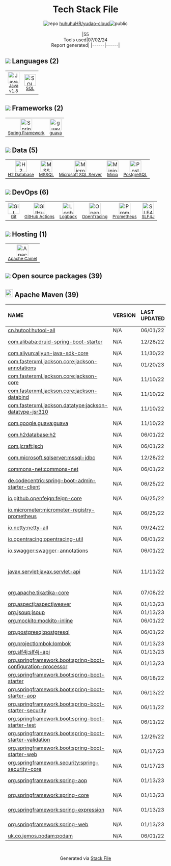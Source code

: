 <!--
&lt;--- Readme.md Snippet without images Start ---&gt;
## Tech Stack
huhuhuHR/yudao-cloud is built on the following main stack:

- [Java](https://www.java.com) – Languages
- [SQL](https://en.wikipedia.org/wiki/SQL) – Languages
- [Spring Framework](https://spring.io/projects/spring-framework) – Frameworks (Full Stack)
- [guava](https://github.com/google/guava) – Java Tools
- [H2 Database](http://www.h2database.com/) – Databases
- [MSSQL](https://www.microsoft.com/en-us/sql-server) – Databases
- [Microsoft SQL Server](http://microsoft.com/sqlserver) – Databases
- [Minio](https://minio.io/) – Cloud Storage
- [PostgreSQL](http://www.postgresql.org/) – Databases
- [GitHub Actions](https://github.com/features/actions) – Continuous Integration
- [Logback](https://logback.qos.ch/) – Log Management
- [OpenTracing](http://opentracing.io/) – Monitoring Tools
- [Prometheus](http://prometheus.io/) – Monitoring Tools
- [SLF4J](http://slf4j.org/) – Log Management
- [Apache Camel](https://camel.apache.org/) – Platform as a Service

Full tech stack [here](/techstack.md)

&lt;--- Readme.md Snippet without images End ---&gt;

&lt;--- Readme.md Snippet with images Start ---&gt;
## Tech Stack
huhuhuHR/yudao-cloud is built on the following main stack:

- <img width='25' height='25' src='https://img.stackshare.io/service/995/K85ZWV2F.png' alt='Java'/> [Java](https://www.java.com) – Languages
- <img width='25' height='25' src='https://img.stackshare.io/service/2271/default_068d33483bba6b81ee13fbd4dc7aab9780896a54.png' alt='SQL'/> [SQL](https://en.wikipedia.org/wiki/SQL) – Languages
- <img width='25' height='25' src='https://img.stackshare.io/service/2006/spring-framework-project-logo.png' alt='Spring Framework'/> [Spring Framework](https://spring.io/projects/spring-framework) – Frameworks (Full Stack)
- <img width='25' height='25' src='https://img.stackshare.io/service/2970/wBjKn0ol.png' alt='guava'/> [guava](https://github.com/google/guava) – Java Tools
- <img width='25' height='25' src='https://img.stackshare.io/service/3105/h2-logo_square_400x400.png' alt='H2 Database'/> [H2 Database](http://www.h2database.com/) – Databases
- <img width='25' height='25' src='https://img.stackshare.io/service/2445/ZKsJsucq_400x400.jpg' alt='MSSQL'/> [MSSQL](https://www.microsoft.com/en-us/sql-server) – Databases
- <img width='25' height='25' src='https://img.stackshare.io/service/1027/sql_server.png' alt='Microsoft SQL Server'/> [Microsoft SQL Server](http://microsoft.com/sqlserver) – Databases
- <img width='25' height='25' src='https://img.stackshare.io/service/4485/gTawkyAA.png' alt='Minio'/> [Minio](https://minio.io/) – Cloud Storage
- <img width='25' height='25' src='https://img.stackshare.io/service/1028/ASOhU5xJ.png' alt='PostgreSQL'/> [PostgreSQL](http://www.postgresql.org/) – Databases
- <img width='25' height='25' src='https://img.stackshare.io/service/11563/actions.png' alt='GitHub Actions'/> [GitHub Actions](https://github.com/features/actions) – Continuous Integration
- <img width='25' height='25' src='https://img.stackshare.io/service/2923/05518ecaa42841e834421e9d6987b04f_400x400.png' alt='Logback'/> [Logback](https://logback.qos.ch/) – Log Management
- <img width='25' height='25' src='https://img.stackshare.io/service/6941/ktuguoGc_400x400.jpg' alt='OpenTracing'/> [OpenTracing](http://opentracing.io/) – Monitoring Tools
- <img width='25' height='25' src='https://img.stackshare.io/service/2501/default_3cf1b307194b26782be5cb209d30360580ae5b3c.png' alt='Prometheus'/> [Prometheus](http://prometheus.io/) – Monitoring Tools
- <img width='25' height='25' src='https://img.stackshare.io/service/2805/05518ecaa42841e834421e9d6987b04f_400x400.png' alt='SLF4J'/> [SLF4J](http://slf4j.org/) – Log Management
- <img width='25' height='25' src='https://img.stackshare.io/service/3276/xWt1RFo6_400x400.jpg' alt='Apache Camel'/> [Apache Camel](https://camel.apache.org/) – Platform as a Service

Full tech stack [here](/techstack.md)

&lt;--- Readme.md Snippet with images End ---&gt;
-->
<div align="center">

# Tech Stack File
![](https://img.stackshare.io/repo.svg "repo") [huhuhuHR/yudao-cloud](https://github.com/huhuhuHR/yudao-cloud)![](https://img.stackshare.io/public_badge.svg "public")
<br/><br/>
|55<br/>Tools used|07/02/24 <br/>Report generated|
|------|------|
</div>

## <img src='https://img.stackshare.io/languages.svg'/> Languages (2)
<table><tr>
  <td align='center'>
  <img width='36' height='36' src='https://img.stackshare.io/service/995/K85ZWV2F.png' alt='Java'>
  <br>
  <sub><a href="https://www.java.com">Java</a></sub>
  <br>
  <sub>v1.8</sub>
</td>

<td align='center'>
  <img width='36' height='36' src='https://img.stackshare.io/service/2271/default_068d33483bba6b81ee13fbd4dc7aab9780896a54.png' alt='SQL'>
  <br>
  <sub><a href="https://en.wikipedia.org/wiki/SQL">SQL</a></sub>
  <br>
  <sub></sub>
</td>

</tr>
</table>

## <img src='https://img.stackshare.io/frameworks.svg'/> Frameworks (2)
<table><tr>
  <td align='center'>
  <img width='36' height='36' src='https://img.stackshare.io/service/2006/spring-framework-project-logo.png' alt='Spring Framework'>
  <br>
  <sub><a href="https://spring.io/projects/spring-framework">Spring Framework</a></sub>
  <br>
  <sub></sub>
</td>

<td align='center'>
  <img width='36' height='36' src='https://img.stackshare.io/service/2970/wBjKn0ol.png' alt='guava'>
  <br>
  <sub><a href="https://github.com/google/guava">guava</a></sub>
  <br>
  <sub></sub>
</td>

</tr>
</table>

## <img src='https://img.stackshare.io/databases.svg'/> Data (5)
<table><tr>
  <td align='center'>
  <img width='36' height='36' src='https://img.stackshare.io/service/3105/h2-logo_square_400x400.png' alt='H2 Database'>
  <br>
  <sub><a href="http://www.h2database.com/">H2 Database</a></sub>
  <br>
  <sub></sub>
</td>

<td align='center'>
  <img width='36' height='36' src='https://img.stackshare.io/service/2445/ZKsJsucq_400x400.jpg' alt='MSSQL'>
  <br>
  <sub><a href="https://www.microsoft.com/en-us/sql-server">MSSQL</a></sub>
  <br>
  <sub></sub>
</td>

<td align='center'>
  <img width='36' height='36' src='https://img.stackshare.io/service/1027/sql_server.png' alt='Microsoft SQL Server'>
  <br>
  <sub><a href="http://microsoft.com/sqlserver">Microsoft SQL Server</a></sub>
  <br>
  <sub></sub>
</td>

<td align='center'>
  <img width='36' height='36' src='https://img.stackshare.io/service/4485/gTawkyAA.png' alt='Minio'>
  <br>
  <sub><a href="https://minio.io/">Minio</a></sub>
  <br>
  <sub></sub>
</td>

<td align='center'>
  <img width='36' height='36' src='https://img.stackshare.io/service/1028/ASOhU5xJ.png' alt='PostgreSQL'>
  <br>
  <sub><a href="http://www.postgresql.org/">PostgreSQL</a></sub>
  <br>
  <sub></sub>
</td>

</tr>
</table>

## <img src='https://img.stackshare.io/devops.svg'/> DevOps (6)
<table><tr>
  <td align='center'>
  <img width='36' height='36' src='https://img.stackshare.io/service/1046/git.png' alt='Git'>
  <br>
  <sub><a href="http://git-scm.com/">Git</a></sub>
  <br>
  <sub></sub>
</td>

<td align='center'>
  <img width='36' height='36' src='https://img.stackshare.io/service/11563/actions.png' alt='GitHub Actions'>
  <br>
  <sub><a href="https://github.com/features/actions">GitHub Actions</a></sub>
  <br>
  <sub></sub>
</td>

<td align='center'>
  <img width='36' height='36' src='https://img.stackshare.io/service/2923/05518ecaa42841e834421e9d6987b04f_400x400.png' alt='Logback'>
  <br>
  <sub><a href="https://logback.qos.ch/">Logback</a></sub>
  <br>
  <sub></sub>
</td>

<td align='center'>
  <img width='36' height='36' src='https://img.stackshare.io/service/6941/ktuguoGc_400x400.jpg' alt='OpenTracing'>
  <br>
  <sub><a href="http://opentracing.io/">OpenTracing</a></sub>
  <br>
  <sub></sub>
</td>

<td align='center'>
  <img width='36' height='36' src='https://img.stackshare.io/service/2501/default_3cf1b307194b26782be5cb209d30360580ae5b3c.png' alt='Prometheus'>
  <br>
  <sub><a href="http://prometheus.io/">Prometheus</a></sub>
  <br>
  <sub></sub>
</td>

<td align='center'>
  <img width='36' height='36' src='https://img.stackshare.io/service/2805/05518ecaa42841e834421e9d6987b04f_400x400.png' alt='SLF4J'>
  <br>
  <sub><a href="http://slf4j.org/">SLF4J</a></sub>
  <br>
  <sub></sub>
</td>

</tr>
</table>

## <img src='https://img.stackshare.io/hosting.svg'/> Hosting (1)
<table><tr>
  <td align='center'>
  <img width='36' height='36' src='https://img.stackshare.io/service/3276/xWt1RFo6_400x400.jpg' alt='Apache Camel'>
  <br>
  <sub><a href="https://camel.apache.org/">Apache Camel</a></sub>
  <br>
  <sub></sub>
</td>

</tr>
</table>


## <img src='https://img.stackshare.io/group.svg' /> Open source packages (39)</h2>

## <img width='24' height='24' src='https://img.stackshare.io/package_manager/977/default_9833f2ef0bbc2a946b4cc5e9307264033361076b.png'/> Apache Maven (39)

|NAME|VERSION|LAST UPDATED|LAST UPDATED BY|LICENSE|VULNERABILITIES|
|:------|:------|:------|:------|:------|:------|
|[cn.hutool:hutool-all](https://github.com/looly/hutool)|N/A|06/01/22|YunaiV |FSFAP|N/A|
|[com.alibaba:druid-spring-boot-starter](https://github.com/alibaba/druid)|N/A|12/28/22|YunaiV |Apache-2.0|N/A|
|[com.aliyun:aliyun-java-sdk-core](http://www.aliyun.com)|N/A|11/30/22|YunaiV |Other|N/A|
|[com.fasterxml.jackson.core:jackson-annotations](http://github.com/FasterXML/jackson)|N/A|01/20/23|gaibu |Apache-2.0|N/A|
|[com.fasterxml.jackson.core:jackson-core](https://github.com/FasterXML/jackson-core)|N/A|11/10/22|YunaiV |Apache-2.0|N/A|
|[com.fasterxml.jackson.core:jackson-databind](http://github.com/FasterXML/jackson)|N/A|11/10/22|YunaiV |Apache-2.0|N/A|
|[com.fasterxml.jackson.datatype:jackson-datatype-jsr310](https://github.com/FasterXML/jackson-modules-java8)|N/A|11/10/22|YunaiV |Apache-2.0|N/A|
|[com.google.guava:guava](https://github.com/google/guava)|N/A|11/10/22|YunaiV |Apache-2.0|N/A|
|[com.h2database:h2](http://www.h2database.com)|N/A|06/01/22|YunaiV |MIT-feh|N/A|
|[com.jcraft:jsch](http://www.jcraft.com/jsch/)|N/A|06/01/22|YunaiV |BSD-3-Clause|N/A|
|[com.microsoft.sqlserver:mssql-jdbc](https://github.com/Microsoft/mssql-jdbc)|N/A|12/28/22|YunaiV |MIT|N/A|
|[commons-net:commons-net](http://commons.apache.org/proper/commons-net/)|N/A|06/01/22|YunaiV |Apache-2.0|N/A|
|[de.codecentric:spring-boot-admin-starter-client](https://github.com/codecentric/spring-boot-admin/spring-boot-admin-dependencies/spring-boot-admin-build/spring-boot-admin-starter-client/)|N/A|06/25/22|YunaiV |Apache-2.0|N/A|
|[io.github.openfeign:feign-core](https://github.com/openfeign/feign)|N/A|06/25/22|YunaiV |Apache-2.0|N/A|
|[io.micrometer:micrometer-registry-prometheus](https://github.com/micrometer-metrics/micrometer)|N/A|06/25/22|YunaiV |Apache-2.0|N/A|
|[io.netty:netty-all](https://netty.io/)|N/A|09/24/22|YunaiV |Apache-2.0|N/A|
|[io.opentracing:opentracing-util]()|N/A|06/01/22|YunaiV |N/A|N/A|
|[io.swagger:swagger-annotations](http://swagger.io)|N/A|06/01/22|YunaiV |Apache-2.0|N/A|
|[javax.servlet:javax.servlet-api](https://javaee.github.io/servlet-spec/)|N/A|11/11/22|YunaiV |GPL-2.0-with-classpath-exception|N/A|
|[org.apache.tika:tika-core](http://tika.apache.org/)|N/A|07/08/22|YunaiV |Apache-2.0|N/A|
|[org.aspectj:aspectjweaver](http://www.aspectj.org)|N/A|01/13/23|xingyu |EPL-1.0|N/A|
|[org.jsoup:jsoup](https://jsoup.org/)|N/A|01/13/23|xingyu |MIT|N/A|
|[org.mockito:mockito-inline](http://mockito.org)|N/A|06/01/22|YunaiV |MIT|N/A|
|[org.postgresql:postgresql](http://jdbc.postgresql.org)|N/A|06/01/22|YunaiV |BSD-2-Clause|N/A|
|[org.projectlombok:lombok](https://projectlombok.org)|N/A|01/13/23|xingyu |MIT|N/A|
|[org.slf4j:slf4j-api](http://www.slf4j.org)|N/A|01/13/23|xingyu |MIT|N/A|
|[org.springframework.boot:spring-boot-configuration-processor](https://projects.spring.io/spring-boot/#/spring-boot-parent/spring-boot-tools/spring-boot-configuration-processor)|N/A|01/13/23|xingyu |Apache-2.0|N/A|
|[org.springframework.boot:spring-boot-starter](https://projects.spring.io/spring-boot/#/spring-boot-parent/spring-boot-starters/spring-boot-starter)|N/A|06/18/22|YunaiV |Apache-2.0|N/A|
|[org.springframework.boot:spring-boot-starter-aop](https://projects.spring.io/spring-boot/#/spring-boot-parent/spring-boot-starters/spring-boot-starter-aop)|N/A|06/13/22|YunaiV |Apache-2.0|N/A|
|[org.springframework.boot:spring-boot-starter-security](https://projects.spring.io/spring-boot/#/spring-boot-parent/spring-boot-starters/spring-boot-starter-security)|N/A|06/11/22|YunaiV |Apache-2.0|N/A|
|[org.springframework.boot:spring-boot-starter-test](https://projects.spring.io/spring-boot/#/spring-boot-parent/spring-boot-starters/spring-boot-starter-test)|N/A|06/11/22|YunaiV |Apache-2.0|N/A|
|[org.springframework.boot:spring-boot-starter-validation](https://projects.spring.io/spring-boot/#/spring-boot-parent/spring-boot-starters/spring-boot-starter-validation)|N/A|12/29/22|YunaiV |Apache-2.0|N/A|
|[org.springframework.boot:spring-boot-starter-web](https://projects.spring.io/spring-boot/#/spring-boot-parent/spring-boot-starters/spring-boot-starter-web)|N/A|01/17/23|xingyu |Apache-2.0|N/A|
|[org.springframework.security:spring-security-core](http://spring.io/spring-security)|N/A|01/17/23|xingyu |Apache-2.0|N/A|
|[org.springframework:spring-aop](https://github.com/spring-projects/spring-framework)|N/A|01/13/23|xingyu |Apache-2.0|N/A|
|[org.springframework:spring-core](https://github.com/spring-projects/spring-framework)|N/A|01/13/23|xingyu |Apache-2.0|N/A|
|[org.springframework:spring-expression](https://github.com/spring-projects/spring-framework)|N/A|01/13/23|xingyu |Apache-2.0|N/A|
|[org.springframework:spring-web](https://github.com/spring-projects/spring-framework)|N/A|01/13/23|xingyu |Apache-2.0|N/A|
|[uk.co.jemos.podam:podam](http://devopsfolks.github.io/podam/)|N/A|06/01/22|YunaiV |MIT|N/A|

<br/>
<div align='center'>

Generated via [Stack File](https://github.com/marketplace/stack-file)
